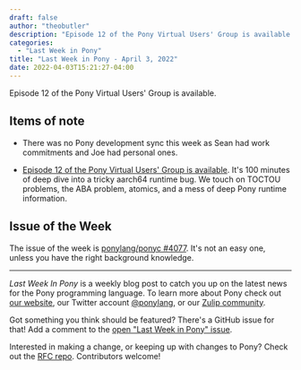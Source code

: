 ```yaml
---
draft: false
author: "theobutler"
description: "Episode 12 of the Pony Virtual Users' Group is available."
categories:
  - "Last Week in Pony"
title: "Last Week in Pony - April 3, 2022"
date: 2022-04-03T15:21:27-04:00
---
```


Episode 12 of the Pony Virtual Users' Group is available.

<!-- more -->

## Items of note

- There was no Pony development sync this week as Sean had work commitments and Joe had personal ones.

- [Episode 12 of the Pony Virtual Users' Group is available](https://vimeo.com/695067236). It's 100 minutes of deep dive into a tricky aarch64 runtime bug. We touch on TOCTOU problems, the ABA problem, atomics, and a mess of deep Pony runtime information.

## Issue of the Week

The issue of the week is [ponylang/ponyc #4077](https://github.com/ponylang/ponyc/issues/4077). It's not an easy one, unless you have the right background knowledge.

---

_Last Week In Pony_ is a weekly blog post to catch you up on the latest news for the Pony programming language. To learn more about Pony check out [our website](https://ponylang.io), our Twitter account [@ponylang](https://twitter.com/ponylang), or our [Zulip community](https://ponylang.zulipchat.com).

Got something you think should be featured? There's a GitHub issue for that! Add a comment to the [open "Last Week in Pony" issue](https://github.com/ponylang/ponylang.github.io/issues?q=is%3Aissue+is%3Aopen+label%3Alast-week-in-pony).

Interested in making a change, or keeping up with changes to Pony? Check out the [RFC repo](https://github.com/ponylang/rfcs). Contributors welcome!
